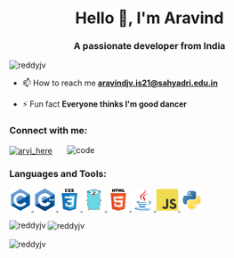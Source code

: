 <h1 align="center">Hello 👋, I'm Aravind</h1>
<h3 align="center">A passionate developer from India</h3>

<p align="left"> <img src="https://komarev.com/ghpvc/?username=reddyjv&label=Profile%20views&color=0e75b6&style=flat" alt="reddyjv" /> </p>

- 📫 How to reach me **aravindjv.is21@sahyadri.edu.in**

- ⚡ Fun fact **Everyone thinks I'm good dancer**

<h3 align="left">Connect with me:</h3>
<img align="right" alt="code" width="400" src="https://www.bing.com/th/id/OGC.852d7f3e07a83a3871c20a88fe5517da?pid=1.7&rurl=https%3a%2f%2fmiro.medium.com%2fmax%2f2560%2f1*-KlOGKrl0EJsPWncAZ6FiQ.gif&ehk=BA6C6%2bESxjZUd%2byvBQZNrTdFi%2beqrrsmWCC3051vKyQ%3d">
<p align="left">
<a href="https://instagram.com/arvi_here" target="blank"><img align="center" src="https://raw.githubusercontent.com/rahuldkjain/github-profile-readme-generator/master/src/images/icons/Social/instagram.svg" alt="arvi_here" height="30" width="40" /></a>
</p>

<h3 align="left">Languages and Tools:</h3>
<p align="left"> <a href="https://www.cprogramming.com/" target="_blank" rel="noreferrer"> <img src="https://raw.githubusercontent.com/devicons/devicon/master/icons/c/c-original.svg" alt="c" width="40" height="40"/> </a> <a href="https://www.w3schools.com/cpp/" target="_blank" rel="noreferrer"> <img src="https://raw.githubusercontent.com/devicons/devicon/master/icons/cplusplus/cplusplus-original.svg" alt="cplusplus" width="40" height="40"/> </a> <a href="https://www.w3schools.com/css/" target="_blank" rel="noreferrer"> <img src="https://raw.githubusercontent.com/devicons/devicon/master/icons/css3/css3-original-wordmark.svg" alt="css3" width="40" height="40"/> </a> <a href="https://golang.org" target="_blank" rel="noreferrer"> <img src="https://raw.githubusercontent.com/devicons/devicon/master/icons/go/go-original.svg" alt="go" width="40" height="40"/> </a> <a href="https://www.w3.org/html/" target="_blank" rel="noreferrer"> <img src="https://raw.githubusercontent.com/devicons/devicon/master/icons/html5/html5-original-wordmark.svg" alt="html5" width="40" height="40"/> </a> <a href="https://www.java.com" target="_blank" rel="noreferrer"> <img src="https://raw.githubusercontent.com/devicons/devicon/master/icons/java/java-original.svg" alt="java" width="40" height="40"/> </a> <a href="https://developer.mozilla.org/en-US/docs/Web/JavaScript" target="_blank" rel="noreferrer"> <img src="https://raw.githubusercontent.com/devicons/devicon/master/icons/javascript/javascript-original.svg" alt="javascript" width="40" height="40"/> </a> <a href="https://www.python.org" target="_blank" rel="noreferrer"> <img src="https://raw.githubusercontent.com/devicons/devicon/master/icons/python/python-original.svg" alt="python" width="40" height="40"/> </a> </p>

<p><img align="left" src="https://github-readme-stats.vercel.app/api/top-langs?username=reddyjv&show_icons=true&locale=en&layout=compact" alt="reddyjv" /></p>

<p>&nbsp;<img align="center" src="https://github-readme-stats.vercel.app/api?username=reddyjv&show_icons=true&locale=en" alt="reddyjv" /></p>

<p><img align="center" src="https://github-readme-streak-stats.herokuapp.com/?user=reddyjv&" alt="reddyjv" /></p>

